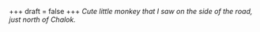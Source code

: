 
+++
draft = false
+++
_Cute little monkey that I saw on the side of the road, just north of Chalok._

